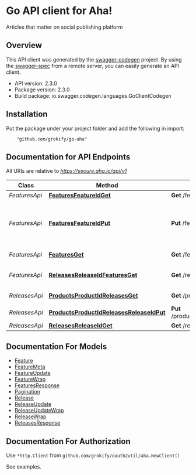 # Go API client for Aha!

Articles that matter on social publishing platform

## Overview
This API client was generated by the [swagger-codegen](https://github.com/swagger-api/swagger-codegen) project.  By using the [swagger-spec](https://github.com/swagger-api/swagger-spec) from a remote server, you can easily generate an API client.

- API version: 2.3.0
- Package version: 2.3.0
- Build package: io.swagger.codegen.languages.GoClientCodegen

## Installation
Put the package under your project folder and add the following in import:
```
    "github.com/grokify/go-aha"
```

## Documentation for API Endpoints

All URIs are relative to *https://secure.aha.io/api/v1*

Class | Method | HTTP request | Description
------------ | ------------- | ------------- | -------------
*FeaturesApi* | [**FeaturesFeatureIdGet**](docs/FeaturesApi.md#featuresfeatureidget) | **Get** /features/{feature_id} | 
*FeaturesApi* | [**FeaturesFeatureIdPut**](docs/FeaturesApi.md#featuresfeatureidput) | **Put** /features/{feature_id} | Update a feature&#39;s custom fields with tag-like value
*FeaturesApi* | [**FeaturesGet**](docs/FeaturesApi.md#featuresget) | **Get** /features | Get all features
*FeaturesApi* | [**ReleasesReleaseIdFeaturesGet**](docs/FeaturesApi.md#releasesreleaseidfeaturesget) | **Get** /releases/{release_id}/features | Get all features for a release
*ReleasesApi* | [**ProductsProductIdReleasesGet**](docs/ReleasesApi.md#productsproductidreleasesget) | **Get** /products/{product_id}/releases | Releases API
*ReleasesApi* | [**ProductsProductIdReleasesReleaseIdPut**](docs/ReleasesApi.md#productsproductidreleasesreleaseidput) | **Put** /products/{product_id}/releases/{release_id} | Update a release
*ReleasesApi* | [**ReleasesReleaseIdGet**](docs/ReleasesApi.md#releasesreleaseidget) | **Get** /releases/{release_id} | 


## Documentation For Models

 - [Feature](docs/Feature.md)
 - [FeatureMeta](docs/FeatureMeta.md)
 - [FeatureUpdate](docs/FeatureUpdate.md)
 - [FeatureWrap](docs/FeatureWrap.md)
 - [FeaturesResponse](docs/FeaturesResponse.md)
 - [Pagination](docs/Pagination.md)
 - [Release](docs/Release.md)
 - [ReleaseUpdate](docs/ReleaseUpdate.md)
 - [ReleaseUpdateWrap](docs/ReleaseUpdateWrap.md)
 - [ReleaseWrap](docs/ReleaseWrap.md)
 - [ReleasesResponse](docs/ReleasesResponse.md)


## Documentation For Authorization

Use `*http.Client` from `github.com/grokify/oauth2util/aha.NewClient()`

See examples.
